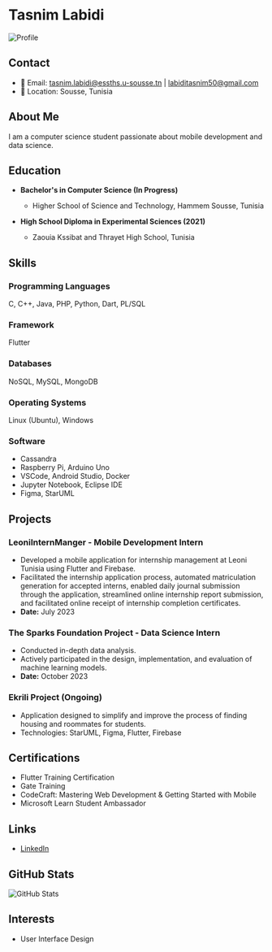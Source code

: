 # Tasnim Labidi

![Profile](link_to_profile_image)

## Contact
- 📧 Email: tasnim.labidi@essths.u-sousse.tn | labiditasnim50@gmail.com
- 📍 Location: Sousse, Tunisia

## About Me
I am a computer science student passionate about mobile development and data science.

## Education
- **Bachelor's in Computer Science (In Progress)**
  - Higher School of Science and Technology, Hammem Sousse, Tunisia

- **High School Diploma in Experimental Sciences (2021)**
  - Zaouia Kssibat and Thrayet High School, Tunisia

## Skills
### Programming Languages
C, C++, Java, PHP, Python, Dart, PL/SQL

### Framework
Flutter

### Databases
NoSQL, MySQL, MongoDB

### Operating Systems
Linux (Ubuntu), Windows

### Software
- Cassandra
- Raspberry Pi, Arduino Uno
- VSCode, Android Studio, Docker
- Jupyter Notebook, Eclipse IDE
- Figma, StarUML

## Projects
### LeoniInternManger - Mobile Development Intern
- Developed a mobile application for internship management at Leoni Tunisia using Flutter and Firebase.
- Facilitated the internship application process, automated matriculation generation for accepted interns, enabled daily journal submission through the application, streamlined online internship report submission, and facilitated online receipt of internship completion certificates.
- **Date:** July 2023

### The Sparks Foundation Project - Data Science Intern
- Conducted in-depth data analysis.
- Actively participated in the design, implementation, and evaluation of machine learning models.
- **Date:** October 2023

### Ekrili Project (Ongoing)
- Application designed to simplify and improve the process of finding housing and roommates for students.
- Technologies: StarUML, Figma, Flutter, Firebase


## Certifications
- Flutter Training Certification
- Gate Training
- CodeCraft: Mastering Web Development & Getting Started with Mobile
- Microsoft Learn Student Ambassador

## Links
- [LinkedIn](https://www.linkedin.com/in/tasnimlabidi-59140a240/)

## GitHub Stats
![GitHub Stats](https://img.shields.io/github/commit-activity/m/taasniim/taasniim?style=flat-square)

## Interests
- User Interface Design

